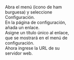 Abra el menú (icono de ham  
burguesa) y seleccione   
Configuración.  
En la página de configuración,  
añada un enlace.  
Asigne un título único al enlace,   
que se mostrará en el menú de   
configuración.  
Ahora ingrese la URL de su   
servidor web.  